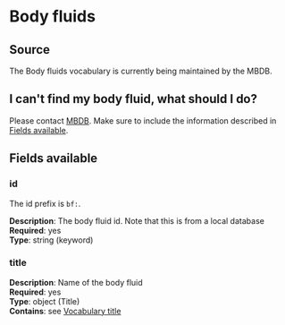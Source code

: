 # Body fluids

## Source
The Body fluids vocabulary is currently being maintained by the MBDB.

## I can't find my body fluid, what should I do?

Please contact [MBDB]. Make sure to include the information described in
[Fields available](#fields-available).

## Fields available

### id
The id prefix is `bf:`.

**Description**: The body fluid id. Note that this is from a local
                 database<br/>
**Required**: yes <br/>
**Type**: string (keyword) <br/>

### title
**Description**: Name of the body fluid<br/>
**Required**: yes <br/>
**Type**: object (Title) <br/>
**Contains**: see [Vocabulary title](../datamodel/reusable_elements/vocabulary_title.md)

[MBDB]: mailto:mbdb@ibt.cas.cz?subject=New%20body%20fluid&body=Body%20fluid%20title%3A